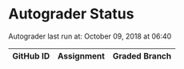 # Autograder Status
Autograder last run at: October 09, 2018 at 06:40

| GitHub ID | Assignment | Graded Branch |
|-----------|------------|---------------|
